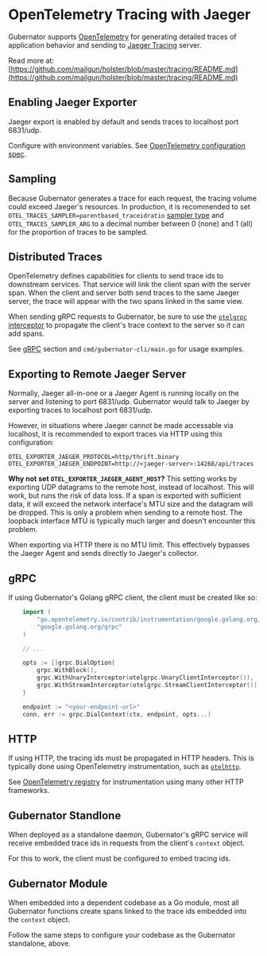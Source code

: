 # OpenTelemetry Tracing with Jaeger
Gubernator supports [OpenTelemetry](https://opentelemetry.io) for generating
detailed traces of application behavior and sending to [Jaeger
Tracing](https://www.jaegertracing.io/) server.

Read more at:
[https://github.com/mailgun/holster/blob/master/tracing/README.md](https://github.com/mailgun/holster/blob/master/tracing/README.md)

## Enabling Jaeger Exporter
Jaeger export is enabled by default and sends traces to localhost port
6831/udp.

Configure with environment variables.  See [OpenTelemetry configuration
spec](https://github.com/open-telemetry/opentelemetry-specification/blob/main/specification/sdk-environment-variables.md).

## Sampling
Because Gubernator generates a trace for each request, the tracing volume could
exceed Jaeger's resources.  In production, it is recommended to set
`OTEL_TRACES_SAMPLER=parentbased_traceidratio` [sampler
type](https://opentelemetry.io/docs/concepts/sdk-configuration/general-sdk-configuration/#otel_traces_sampler) and
`OTEL_TRACES_SAMPLER_ARG` to a decimal number between 0 (none) and 1 (all) for
the proportion of traces to be sampled.

## Distributed Traces
OpenTelemetry defines capabilities for clients to send trace ids to downstream
services.  That service will link the client span with the server span.  When
the client and server both send traces to the same Jaeger server, the trace
will appear with the two spans linked in the same view.

When sending gRPC requests to Gubernator, be sure to use the [`otelgrpc`
interceptor](https://github.com/open-telemetry/opentelemetry-go-contrib) to
propagate the client's trace context to the server so it can add spans.

See [gRPC](#gRPC) section and `cmd/gubernator-cli/main.go` for usage examples.

## Exporting to Remote Jaeger Server
Normally, Jaeger all-in-one or a Jaeger Agent is running locally on the server
and listening to port 6831/udp.  Gubernator would talk to Jaeger by exporting
traces to localhost port 6831/udp.

However, in situations where Jaeger cannot be made accessable via localhost, it
is recommended to export traces via HTTP using this configuration:

```
OTEL_EXPORTER_JAEGER_PROTOCOL=http/thrift.binary
OTEL_EXPORTER_JAEGER_ENDPOINT=http://<jaeger-server>:14268/api/traces
```

**Why not set `OTEL_EXPORTER_JAEGER_AGENT_HOST`?**
This setting works by exporting UDP datagrams to the remote host, instead of
localhost.  This will work, but runs the risk of data loss.  If a span is
exported with sufficient data, it will exceed the network interface's MTU size
and the datagram will be dropped.  This is only a problem when sending to a
remote host.  The loopback interface MTU is typically much larger and doesn't
encounter this problem.

When exporting via HTTP there is no MTU limit.  This effectively bypasses the
Jaeger Agent and sends directly to Jaeger's collector.

## gRPC
If using Gubernator's Golang gRPC client, the client must be created like so:

```go
    import (
        "go.opentelemetry.io/contrib/instrumentation/google.golang.org/grpc/otelgrpc"
        "google.golang.org/grpc"
    )

    // ...

    opts := []grpc.DialOption{
        grpc.WithBlock(),
        grpc.WithUnaryInterceptor(otelgrpc.UnaryClientInterceptor()),
        grpc.WithStreamInterceptor(otelgrpc.StreamClientInterceptor()),
    }

    endpoint := "<your-endpoint-url>"
    conn, err := grpc.DialContext(ctx, endpoint, opts...)
```

## HTTP
If using HTTP, the tracing ids must be propagated in HTTP headers.  This is
typically done using OpenTelemetry instrumentation, such as [`otelhttp`](https://pkg.go.dev/go.opentelemetry.io/contrib/instrumentation/net/http/otelhttp).

See [OpenTelemetry registry](https://opentelemetry.io/registry/?language=go)
for instrumentation using many other HTTP frameworks.

## Gubernator Standlone
When deployed as a standalone daemon, Gubernator's gRPC service will receive
embedded trace ids in requests from the client's `context` object.

For this to work, the client must be configured to embed tracing ids.

## Gubernator Module
When embedded into a dependent codebase as a Go module, most all Gubernator
functions create spans linked to the trace ids embedded into the `context`
object.

Follow the same steps to configure your codebase as the Gubernator standalone,
above.
